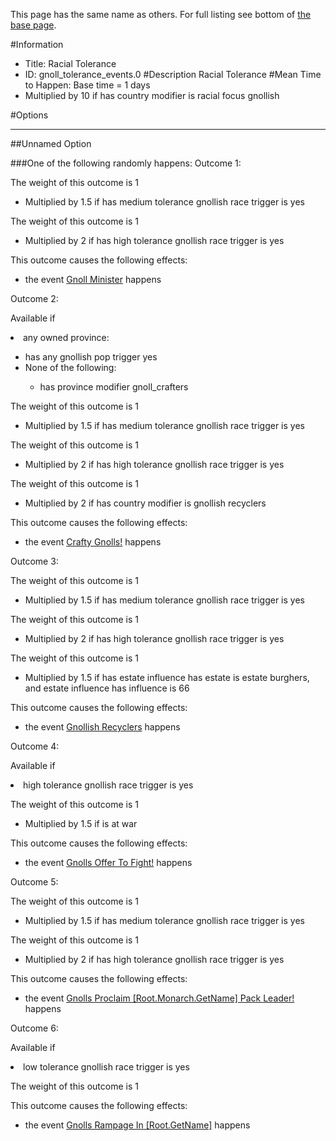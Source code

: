 This page has the same name as others. For full listing see bottom of [the base page](racial_tolerance2.md).

#Information
 - Title: Racial Tolerance
 - ID: gnoll_tolerance_events.0
#Description
Racial Tolerance
#Mean Time to Happen:
Base time = 1 days
 - Multiplied by 10 if has country modifier is racial focus gnollish

#Options

___
##Unnamed Option

###One of the following randomly happens:
Outcome 1:

The weight of this outcome is 1
 - Multiplied by 1.5 if has medium tolerance gnollish race trigger is yes

The weight of this outcome is 1
 - Multiplied by 2 if has high tolerance gnollish race trigger is yes

This outcome causes the following effects:<ul><li>the event [Gnoll Minister](../events/gnoll_minister.md) happens</li></ul>
Outcome 2:

Available if <li>any owned province:</li><ul><li>has any gnollish pop trigger yes</li><li>None of the following:</li><ul><li>has province modifier gnoll_crafters</li></ul></ul>

The weight of this outcome is 1 
 - Multiplied by 1.5 if has medium tolerance gnollish race trigger is yes

The weight of this outcome is 1 
 - Multiplied by 2 if has high tolerance gnollish race trigger is yes

The weight of this outcome is 1 
 - Multiplied by 2 if has country modifier is gnollish recyclers

This outcome causes the following effects:<ul><li>the event [Crafty Gnolls!](../events/crafty_gnolls.md) happens</li></ul>
Outcome 3:

The weight of this outcome is 1  
 - Multiplied by 1.5 if has medium tolerance gnollish race trigger is yes

The weight of this outcome is 1  
 - Multiplied by 2 if has high tolerance gnollish race trigger is yes

The weight of this outcome is 1  
 - Multiplied by 1.5 if has estate influence has estate is estate burghers, and estate influence has influence is 66

This outcome causes the following effects:<ul><li>the event [Gnollish Recyclers](../events/gnollish_recyclers.md) happens</li></ul>
Outcome 4:

Available if <li>high tolerance gnollish race trigger is yes</li>

The weight of this outcome is 1   
 - Multiplied by 1.5 if is at war

This outcome causes the following effects:<ul><li>the event [ Gnolls Offer To Fight!](../events/gnolls_offer_to_fight.md) happens</li></ul>
Outcome 5:

The weight of this outcome is 1    
 - Multiplied by 1.5 if has medium tolerance gnollish race trigger is yes

The weight of this outcome is 1    
 - Multiplied by 2 if has high tolerance gnollish race trigger is yes

This outcome causes the following effects:<ul><li>the event [Gnolls Proclaim [Root.Monarch.GetName] Pack Leader!](../events/gnolls_proclaim_root_monarch_getname_pack_leader.md) happens</li></ul>
Outcome 6:

Available if <li>low tolerance gnollish race trigger is yes</li>

The weight of this outcome is 1

This outcome causes the following effects:<ul><li>the event [Gnolls Rampage In [Root.GetName]](../events/gnolls_rampage_in_root_getname.md) happens</li></ul>
